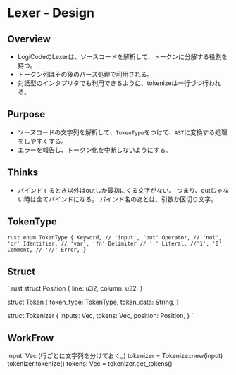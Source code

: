 # Lexer - Design
## Overview
- LogiCodeのLexerは、ソースコードを解析して、トークンに分解する役割を持つ。
- トークン列はその後のパース処理で利用される。
- 対話型のインタプリタでも利用できるように、tokenizeは一行づつ行われる。

## Purpose
- ソースコードの文字列を解析して、`TokenType`をつけて、`AST`に変換する処理をしやすくする。
- エラーを報告し、トークン化を中断しないようにする。

## Thinks
- バインドするとき以外はoutしか最初にくる文字がない。
つまり、outじゃない時は全てバインドになる。
バインド名のあとは、引数か区切り文字。

## TokenType
` rust
enum TokenType {
  Keyword, // 'input', 'out'
  Operator, // 'not', 'or'
  Identifier, // 'var', 'fn'
  Delimiter // ':'
  Literal, //'1', '0'
  Comment, // '//'
  Error,
}
`

## Struct
` rust
struct Position {
  line: u32,
  column: u32,
}

struct Token {
  token_type: TokenType,
  token_data: String,
}

struct Tokenizer {
 inputs: Vec<String>,
 tokens: Vec<Token>,
 position: Position,
}
`

## WorkFrow
input: Vec<String> (行ごとに文字列を分けておく。)
tokenizer = Tokenize::new(input)
tokenizer.tokenize()
tokens: Vec<Token> = tokenizer.get_tokens()
